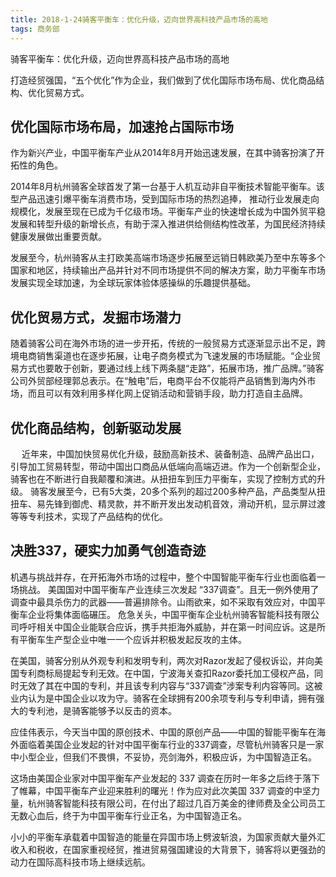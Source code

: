 ```yaml
---
title: 2018-1-24骑客平衡车：优化升级，迈向世界高科技产品市场的高地
tags: 商务部
---
```

骑客平衡车：优化升级，迈向世界高科技产品市场的高地

打造经贸强国，“五个优化”作为企业，我们做到了优化国际市场布局、优化商品结构、优化贸易方式。
## 优化国际市场布局，加速抢占国际市场

作为新兴产业，中国平衡车产业从2014年8月开始迅速发展，在其中骑客扮演了开拓性的角色。
  
 2014年8月杭州骑客全球首发了第一台基于人机互动非自平衡技术智能平衡车。该型产品迅速引爆平衡车消费市场，受到国际市场的热烈追捧， 推动行业发展走向规模化，发展至现在已成为千亿级市场。平衡车产业的快速增长成为中国外贸平稳发展和转型升级的新增长点，有助于深入推进供给侧结构性改革，为国民经济持续健康发展做出重要贡献。
 
发展至今，杭州骑客从主打欧美高端市场逐步拓展至远销日韩欧美乃至中东等多个国家和地区，持续输出产品并针对不同市场提供不同的解决方案，助力平衡车市场发展实现全球加速，为全球玩家体验体感操纵的乐趣提供基础。
  

## 优化贸易方式，发掘市场潜力


随着骑客公司在海外市场的进一步开拓，传统的一般贸易方式逐渐显示出不足，跨境电商销售渠道也在逐步拓展，让电子商务模式为飞速发展的市场赋能。“企业贸易方式也要敢于创新，要通过线上线下两条腿“走路”，拓展市场，推广品牌。”骑客公司外贸部经理郭总表示。在“触电”后，电商平台不仅能将产品销售到海内外市场，而且可以有效利用多样化网上促销活动和营销手段，助力打造自主品牌。


## 优化商品结构，创新驱动发展

　
近年来，中国加快贸易优化升级，鼓励高新技术、装备制造、品牌产品出口，引导加工贸易转型，带动中国出口商品从低端向高端迈进。作为一个创新型企业，骑客也在不断进行自我颠覆和演进。从扭扭车到压力平衡车，实现了控制方式的升级。
骑客发展至今，已有5大类，20多个系列的超过200多种产品，产品类型从扭扭车、易先锋到御虎、精灵款，并不断开发出发动机音效，滑动开机，显示屏过渡等等专利技术，实现了产品结构的优化。



## 决胜337，硬实力加勇气创造奇迹


机遇与挑战并存，在开拓海外市场的过程中，整个中国智能平衡车行业也面临着一场挑战。
 美国国对中国平衡车产业连续三次发起 “337调查”。且无一例外使用了调查中最具杀伤力的武器——普遍排除令。山雨欲来，如不采取有效应对，中国平衡车企业将集体面临碾压。
 危急关头，中国平衡车企业杭州骑客智能科技有限公司呼吁相关中国企业能联合应诉，携手共拒海外威胁，并在第一时间应诉。这是所有平衡车生产型企业中唯一一个应诉并积极发起反攻的主体。
 
 在美国，骑客分别从外观专利和发明专利，两次对Razor发起了侵权诉讼，并向美国专利商标局提起专利无效。在中国，宁波海关查扣Razor委托加工侵权产品，同时无效了其在中国的专利，并且该专利内容与“337调查”涉案专利内容等同。这被业内认为是中国企业以攻为守。骑客在全球拥有200余项专利与专利申请，拥有强大的专利池，是骑客能够予以反击的资本。


应佳伟表示，今天当中国的原创技术、中国的原创产品——中国的智能平衡车在海外面临着美国企业发起的针对中国平衡车行业的337调查，尽管杭州骑客只是一家中小型企业，但我们不畏惧，不妥协，亮剑海外，积极应诉，为中国智造正名。


这场由美国企业家对中国平衡车产业发起的 337 调查在历时一年多之后终于落下了帷幕，中国平衡车产业迎来胜利的曙光！作为应对此次美国 337 调查的中坚力量，杭州骑客智能科技有限公司，在付出了超过几百万美金的律师费及全公司员工无数心血后，终于为中国平衡车行业正名，为中国智造正名。



小小的平衡车承载着中国智造的能量在异国市场上劈波斩浪，为国家贡献大量外汇收入和税收，在国家重视经贸，推进贸易强国建设的大背景下，骑客将以更强劲的动力在国际高科技市场上继续远航。





